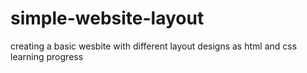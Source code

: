 # simple-website-layout
 creating a basic wesbite with different layout designs as html and css learning progress
